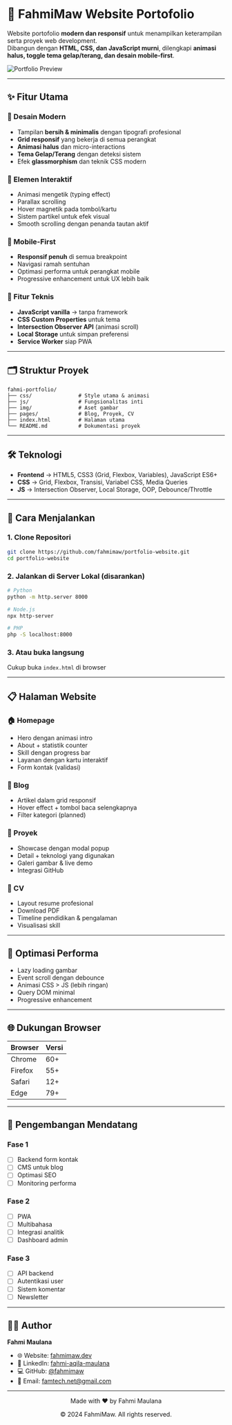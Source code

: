 # 🚀 FahmiMaw Website Portofolio  

Website portofolio **modern dan responsif** untuk menampilkan keterampilan serta proyek web development.  
Dibangun dengan **HTML, CSS, dan JavaScript murni**, dilengkapi **animasi halus, toggle tema gelap/terang, dan desain mobile-first**.  

![Portfolio Preview](img/preview.png)  

---

## ✨ Fitur Utama  

### 🎨 Desain Modern  
- Tampilan **bersih & minimalis** dengan tipografi profesional  
- **Grid responsif** yang bekerja di semua perangkat  
- **Animasi halus** dan micro-interactions  
- **Tema Gelap/Terang** dengan deteksi sistem  
- Efek **glassmorphism** dan teknik CSS modern  

### 🌟 Elemen Interaktif  
- Animasi mengetik (typing effect)  
- Parallax scrolling  
- Hover magnetik pada tombol/kartu  
- Sistem partikel untuk efek visual  
- Smooth scrolling dengan penanda tautan aktif  

### 📱 Mobile-First  
- **Responsif penuh** di semua breakpoint  
- Navigasi ramah sentuhan  
- Optimasi performa untuk perangkat mobile  
- Progressive enhancement untuk UX lebih baik  

### 🔧 Fitur Teknis  
- **JavaScript vanilla** → tanpa framework  
- **CSS Custom Properties** untuk tema  
- **Intersection Observer API** (animasi scroll)  
- **Local Storage** untuk simpan preferensi  
- **Service Worker** siap PWA  

---

## 🗂️ Struktur Proyek  

```
fahmi-portfolio/
├── css/               # Style utama & animasi
├── js/                # Fungsionalitas inti
├── img/               # Aset gambar
├── pages/             # Blog, Proyek, CV
├── index.html         # Halaman utama
└── README.md          # Dokumentasi proyek
```

---

## 🛠️ Teknologi  

- **Frontend** → HTML5, CSS3 (Grid, Flexbox, Variables), JavaScript ES6+  
- **CSS** → Grid, Flexbox, Transisi, Variabel CSS, Media Queries  
- **JS** → Intersection Observer, Local Storage, OOP, Debounce/Throttle  

---

## 🚀 Cara Menjalankan  

### 1. Clone Repositori  
```bash
git clone https://github.com/fahmimaw/portfolio-website.git
cd portfolio-website
```

### 2. Jalankan di Server Lokal (disarankan)  
```bash
# Python
python -m http.server 8000

# Node.js
npx http-server

# PHP
php -S localhost:8000
```

### 3. Atau buka langsung  
Cukup buka `index.html` di browser  

---

## 📋 Halaman Website  

### 🏠 Homepage  
- Hero dengan animasi intro  
- About + statistik counter  
- Skill dengan progress bar  
- Layanan dengan kartu interaktif  
- Form kontak (validasi)  

### 📝 Blog  
- Artikel dalam grid responsif  
- Hover effect + tombol baca selengkapnya  
- Filter kategori (planned)  

### 💼 Proyek  
- Showcase dengan modal popup  
- Detail + teknologi yang digunakan  
- Galeri gambar & live demo  
- Integrasi GitHub  

### 📄 CV  
- Layout resume profesional  
- Download PDF  
- Timeline pendidikan & pengalaman  
- Visualisasi skill  

---

## 🎯 Optimasi Performa  
- Lazy loading gambar  
- Event scroll dengan debounce  
- Animasi CSS > JS (lebih ringan)  
- Query DOM minimal  
- Progressive enhancement  

---

## 🌐 Dukungan Browser  

| Browser | Versi |
|---------|-------|
| Chrome  | 60+   |
| Firefox | 55+   |
| Safari  | 12+   |
| Edge    | 79+   |

---

## 🔮 Pengembangan Mendatang  

### Fase 1  
- [ ] Backend form kontak  
- [ ] CMS untuk blog  
- [ ] Optimasi SEO  
- [ ] Monitoring performa  

### Fase 2  
- [ ] PWA  
- [ ] Multibahasa  
- [ ] Integrasi analitik  
- [ ] Dashboard admin  

### Fase 3  
- [ ] API backend  
- [ ] Autentikasi user  
- [ ] Sistem komentar  
- [ ] Newsletter  

---

## 👨‍💻 Author  

**Fahmi Maulana**  
- 🌐 Website: [fahmimaw.dev](https://fahmimaw.dev)  
- 💼 LinkedIn: [fahmi-aqila-maulana](https://www.linkedin.com/in/fahmi-aqila-maulana-2167b529a)  
- 💻 GitHub: [@fahmimaw](https://github.com/fahmimaw)  
- 📧 Email: famtech.net@gmail.com  

---

<div align="center">
  <p>Made with ❤️ by Fahmi Maulana</p>
  <p>© 2024 FahmiMaw. All rights reserved.</p>
</div>
